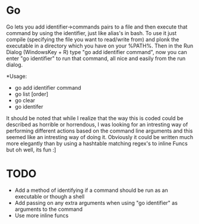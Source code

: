 Go
==

Go lets you add identifier->commands pairs to a file and then execute that command by using the identifier, just like alias's in bash.
To use it just compile (specifying the file you want to read/write from) and plonk the executable in a directory which you have on your %PATH%.
Then in the Run Dialog (WindowsKey + R) type "go add identifier command", now you can enter "go identifier" to run that command, all nice and easily from the run dialog.

*Usage:

* go add identifier command
* go list [order]
* go clear
* go identifer

It should be noted that while I realize that the way this is coded could be described as horrible or horrendous, I was looking for an intresting way of performing different actions based on the command line arguments and this seemed like an intresting way of doing it. Obviously it could be written much more elegantly than by using a hashtable matching regex's to inline Funcs but oh well, its fun :]

TODO
==
- Add a method of identifying if a command should be run as an executable or though a shell
- Add passing on any extra arguments when using "go identifier" as arguments to the command
- Use more inline funcs
